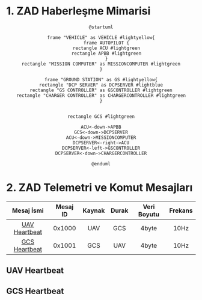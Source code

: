 # **1. ZAD Haberleşme Mimarisi**

<div align="center">

```plantuml
@startuml

frame "VEHICLE" as VEHICLE #lightyellow{
    frame AUTOPILOT {
    rectangle ACU #lightgreen
    rectangle APBB #lightgreen
    }
rectangle "MISSION COMPUTER" as MISSIONCOMPUTER #lightgreen
}

frame "GROUND STATION" as GS #lightyellow{
rectangle "DCP SERVER" as DCPSERVER #lightblue
rectangle "GS CONTROLLER" as GSCONTROLLER #lightgreen
rectangle "CHARGER CONTROLLER" as CHARGERCONTROLLER #lightgreen
}


rectangle GCS #lightgreen

ACU<-down->APBB
GCS<-down->DCPSERVER
ACU<-down->MISSIONCOMPUTER
DCPSERVER<-right->ACU
DCPSERVER<-left->GSCONTROLLER
DCPSERVER<-down->CHARGERCONTROLLER

@enduml
```
</div>


# **2. ZAD Telemetri ve Komut Mesajları**
<div align="center">

|          **Mesaj İsmi**         | **Mesaj ID** | **Kaynak** | **Durak** | **Veri Boyutu** | **Frekans** |
|:-------------------------------:|:------------:|:----------:|:---------:|:---------------:|:-----------:|
| [UAV Heartbeat](#uav-heartbeat) |    0x1000    |     UAV    |    GCS    |      4byte      |     10Hz    |
| [GCS Heartbeat](#gcs-heartbeat) |    0x1001    |     GCS    |    UAV    |      4byte      |     10Hz    |

</div>

## **UAV Heartbeat**

## **GCS Heartbeat**
